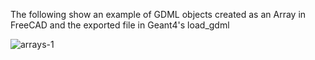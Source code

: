 The following show an example of GDML objects created as an Array in FreeCAD and the exported file in Geant4's load_gdml

![arrays-1](https://user-images.githubusercontent.com/2291247/157277495-4298ae00-e741-44ff-9eb7-51fb6da32a6e.png)


